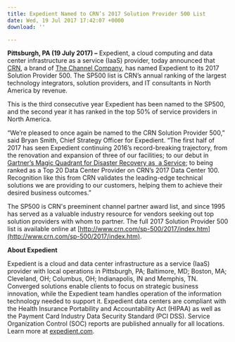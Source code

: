 ```yaml
---
title: Expedient Named to CRN’s 2017 Solution Provider 500 List
date: Wed, 19 Jul 2017 17:42:07 +0000
download: ''

---
```

**Pittsburgh, PA (19 July 2017) –** Expedient, a cloud computing and data center infrastructure as a service (IaaS) provider, today announced that [CRN](http://www.crn.com/), a brand of [The Channel Company](http://www.thechannelco.com/), has named Expedient to its 2017 Solution Provider 500. The SP500 list is CRN’s annual ranking of the largest technology integrators, solution providers, and IT consultants in North America by revenue. 

This is the third consecutive year Expedient has been named to the SP500, and the second year it has ranked in the top 50% of service providers in North America. 

“We’re pleased to once again be named to the CRN Solution Provider 500,” said Bryan Smith, Chief Strategy Officer for Expedient. “The first half of 2017 has seen Expedient continuing 2016’s record-breaking trajectory, from the renovation and expansion of three of our facilities; to our debut in [Gartner’s Magic Quadrant for Disaster Recovery as  a Service](https://www.expedient.com/magic); to being ranked as a Top 20 Data Center Provider on CRN’s 2017 Data Center 100. Recognition like this from CRN validates the leading-edge technical solutions we are providing to our customers, helping them to achieve their desired business outcomes.” 

The SP500 is CRN's preeminent channel partner award list, and since 1995 has served as a valuable industry resource for vendors seeking out top solution providers with whom to partner. The full 2017 Solution Provider 500 list is available online at [http://www.crn.com/sp-500/2017/index.htm](http://www.crn.com/sp-500/2017/index.htm).   

**About Expedient** 

Expedient is a cloud and data center infrastructure as a service (IaaS) provider with local operations in Pittsburgh, PA; Baltimore, MD; Boston, MA; Cleveland, OH; Columbus, OH; Indianapolis, IN and Memphis, TN. Converged solutions enable clients to focus on strategic business innovation, while the Expedient team handles operation of the information technology needed to support it. Expedient data centers are compliant with the Health Insurance Portability and Accountability Act (HIPAA) as well as the Payment Card Industry Data Security Standard (PCI DSS). Service Organization Control (SOC) reports are published annually for all locations. Learn more at [expedient.com](https://www.expedient.com/).